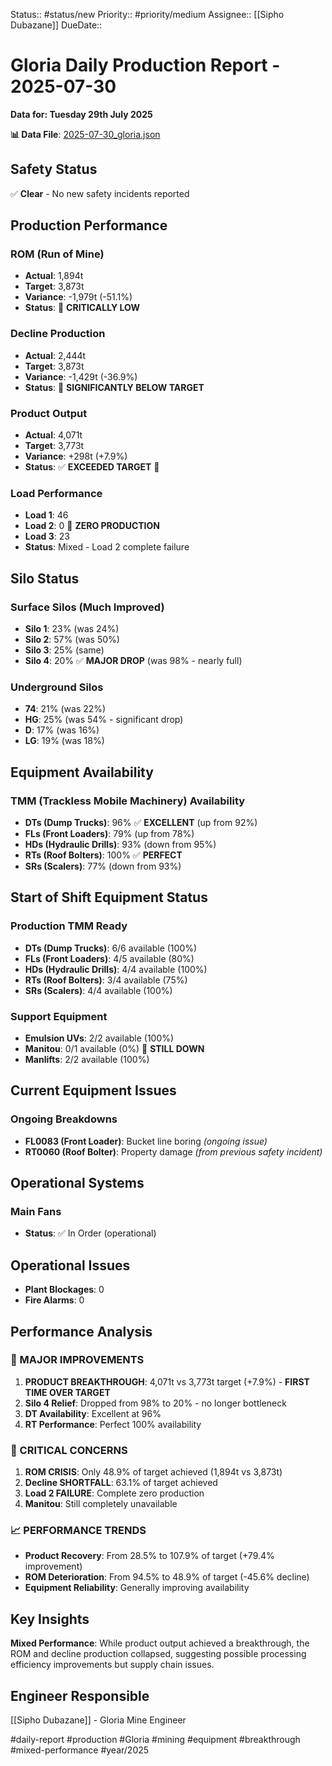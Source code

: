 Status:: #status/new
Priority:: #priority/medium
Assignee:: [[Sipho Dubazane]]
DueDate::

# Gloria Daily Production Report - 2025-07-30
**Data for: Tuesday 29th July 2025**

**📊 Data File**: [2025-07-30_gloria.json](data/2025-07-30_gloria.json)

## Safety Status
✅ **Clear** - No new safety incidents reported

## Production Performance

### ROM (Run of Mine)
- **Actual**: 1,894t
- **Target**: 3,873t
- **Variance**: -1,979t (-51.1%)
- **Status**: 🔴 **CRITICALLY LOW**

### Decline Production  
- **Actual**: 2,444t
- **Target**: 3,873t
- **Variance**: -1,429t (-36.9%)
- **Status**: 🔴 **SIGNIFICANTLY BELOW TARGET**

### Product Output
- **Actual**: 4,071t
- **Target**: 3,773t
- **Variance**: +298t (+7.9%)
- **Status**: ✅ **EXCEEDED TARGET** 🎉

### Load Performance
- **Load 1**: 46
- **Load 2**: 0 🔴 **ZERO PRODUCTION**
- **Load 3**: 23
- **Status**: Mixed - Load 2 complete failure

## Silo Status

### Surface Silos (Much Improved)
- **Silo 1**: 23% (was 24%)
- **Silo 2**: 57% (was 50%)
- **Silo 3**: 25% (same)
- **Silo 4**: 20% ✅ **MAJOR DROP** (was 98% - nearly full)

### Underground Silos
- **74**: 21% (was 22%)
- **HG**: 25% (was 54% - significant drop)
- **D**: 17% (was 16%)
- **LG**: 19% (was 18%)

## Equipment Availability

### TMM (Trackless Mobile Machinery) Availability
- **DTs (Dump Trucks)**: 96% ✅ **EXCELLENT** (up from 92%)
- **FLs (Front Loaders)**: 79% (up from 78%)
- **HDs (Hydraulic Drills)**: 93% (down from 95%)
- **RTs (Roof Bolters)**: 100% ✅ **PERFECT**
- **SRs (Scalers)**: 77% (down from 93%)

## Start of Shift Equipment Status

### Production TMM Ready
- **DTs (Dump Trucks)**: 6/6 available (100%)
- **FLs (Front Loaders)**: 4/5 available (80%)
- **HDs (Hydraulic Drills)**: 4/4 available (100%)
- **RTs (Roof Bolters)**: 3/4 available (75%)
- **SRs (Scalers)**: 4/4 available (100%)

### Support Equipment
- **Emulsion UVs**: 2/2 available (100%)
- **Manitou**: 0/1 available (0%) 🔴 **STILL DOWN**
- **Manlifts**: 2/2 available (100%)

## Current Equipment Issues

### Ongoing Breakdowns
- **FL0083 (Front Loader)**: Bucket line boring _(ongoing issue)_
- **RT0060 (Roof Bolter)**: Property damage _(from previous safety incident)_

## Operational Systems

### Main Fans
- **Status**: ✅ In Order (operational)

## Operational Issues
- **Plant Blockages**: 0
- **Fire Alarms**: 0

## Performance Analysis

### 🎉 MAJOR IMPROVEMENTS
1. **PRODUCT BREAKTHROUGH**: 4,071t vs 3,773t target (+7.9%) - **FIRST TIME OVER TARGET**
2. **Silo 4 Relief**: Dropped from 98% to 20% - no longer bottleneck
3. **DT Availability**: Excellent at 96%
4. **RT Performance**: Perfect 100% availability

### 🔴 CRITICAL CONCERNS  
1. **ROM CRISIS**: Only 48.9% of target achieved (1,894t vs 3,873t)
2. **Decline SHORTFALL**: 63.1% of target achieved
3. **Load 2 FAILURE**: Complete zero production
4. **Manitou**: Still completely unavailable

### 📈 PERFORMANCE TRENDS
- **Product Recovery**: From 28.5% to 107.9% of target (+79.4% improvement)
- **ROM Deterioration**: From 94.5% to 48.9% of target (-45.6% decline)
- **Equipment Reliability**: Generally improving availability

## Key Insights
**Mixed Performance**: While product output achieved a breakthrough, the ROM and decline production collapsed, suggesting possible processing efficiency improvements but supply chain issues.

## Engineer Responsible
[[Sipho Dubazane]] - Gloria Mine Engineer

#daily-report #production #Gloria #mining #equipment #breakthrough #mixed-performance #year/2025
